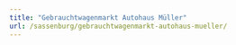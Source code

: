 ```yaml
---
title: "Gebrauchtwagenmarkt Autohaus Müller"
url: /sassenburg/gebrauchtwagenmarkt-autohaus-mueller/
---
```


